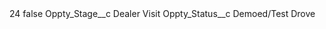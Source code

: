 <?xml version="1.0" encoding="UTF-8"?>
<CustomMetadata xmlns="http://soap.sforce.com/2006/04/metadata" xmlns:xsi="http://www.w3.org/2001/XMLSchema-instance" xmlns:xsd="http://www.w3.org/2001/XMLSchema">
    <label>24</label>
    <protected>false</protected>
    <values>
        <field>Oppty_Stage__c</field>
        <value xsi:type="xsd:string">Dealer Visit</value>
    </values>
    <values>
        <field>Oppty_Status__c</field>
        <value xsi:type="xsd:string">Demoed/Test Drove</value>
    </values>
</CustomMetadata>
